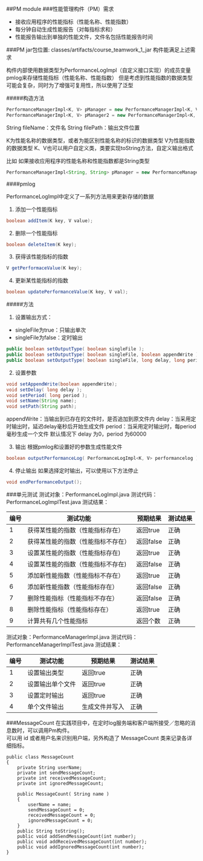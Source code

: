 ##PM module
###性能管理构件（PM）需求
- 接收应用程序的性能指标（性能名称、性能指数）
- 每分钟自动生成性能报告（对每指标求和）
- 性能报告输出到单独的性能文件，文件名包括性能报告时间

###PM
jar包位置: classes/artifacts/course_teamwork_1_jar
构件能满足上述需求

构件内部使用数据类型为PerformanceLogImpl（自定义接口实现）的成员变量pmlog来存储性能指标（性能名称、性能指数）
但是考虑到性能指数的数据类型可能会复杂，同时为了增强可复用性，所以使用了泛型

#####构造方法

```java
PerformanceManagerImpl<K, V> pManager = new PerformanceManagerImpl<K, V>( fileName );
PerformanceManagerImpl<K, V> pManager2 = new PerformanceManagerImpl<K, V>( fileName, filePath );
```
String fileName：文件名
String filePath：输出文件位置

K为性能名称的数据类型，或者为能区别性能名称的标识的数据类型
V为性能指数的数据类型
K、V也可以用户自定义类，类要实现toString方法，自定义输出格式

比如
如果接收应用程序的性能名称和性能指数都是String类型
```java
PerformanceManagerImpl<String, String> pManager = new PerformanceManagerImpl<String, String>( fileName );
```

####pmlog

PerformanceLogImpl中定义了一系列方法用来更新存储的数据

1. 添加一个性能指标
```java
boolean addItem(K key, V value);
```
2. 删除一个性能指标
```java
boolean deleteItem(K key);
```
3. 获得该性能指标的指数
```java
V getPerformaceValue(K key);
```

4. 更新某性能指标的指数
```java
boolean updatePerformanceValue(K key, V val);
```



#####方法

1. 设置输出方式：

- singleFile为true：只输出单次
- singleFile为false：定时输出

```java
public boolean setOutputType( boolean singleFile );
public boolean setOutputType( boolean singleFile, boolean appendWrite );
public boolean setOutputType( boolean singleFile, long delay, long period );
```

2. 设置参数
```java
void setAppendWrite(boolean appendWrite);
void setDelay( long delay );
void setPeriod( long period );
void setName(String name);
void setPath(String path);
```
appendWrite：当输出到已存在的文件时，是否追加到原文件内
delay：当采用定时输出时，延迟delay毫秒后开始生成文件
period：当采用定时输出时，每period毫秒生成一个文件
默认情况下 delay 为0，period 为60000

3. 输出
根据pmlog和设置好的参数生成性能文件
```java
boolean outputPerformanceLog( PerformanceLogImpl<K, V> performancelog ) throws IOException;
```

4. 停止输出
如果选择定时输出，可以使用以下方法停止
```java
void endPerformanceOutput();
```

###单元测试
测试对象：PerformanceLogImpl.java
测试代码：PerformanceLogImplTest.java
测试结果：

编号 | 测试功能 | 预期结果 | 测试结果 |
--- | --- | --- | --- |
1 | 获得某性能的指数（性能指标存在） | 返回true | 正确 |
2 | 获得某性能的指数（性能指标不存在） | 返回false | 正确 |
3 | 设置某性能的指数（性能指标存在) | 返回true | 正确 |
4 | 设置某性能的指数（性能指标不存在) | 返回false | 正确 |
5 | 添加新性能指数（性能指标不存在） | 返回true | 正确 |
6 | 添加新性能指数（性能指标存在）| 返回false | 正确 |
7 | 删除性能指标（性能指标不存在） | 返回false | 正确 |
8 | 删除性能指标（性能指标存在）| 返回true | 正确 |
9 | 计算共有几个性能指标 | 返回个数 | 正确 |


测试对象：PerformanceManagerImpl.java
测试代码：PerformanceManagerImplTest.java
测试结果：

编号 | 测试功能 | 预期结果 | 测试结果 |
--- | --- | --- | --- |
1 | 设置输出类型 | 返回true | 正确 |
2 | 设置输出单个文件 | 返回true | 正确 |
3 | 设置定时输出 | 返回true | 正确 |
4 | 单个文件输出 | 生成文件并写入 | 正确 |





###MessageCount
在实践项目中，在定时log服务端和客户端所接受／忽略的消息数时，可以调用Pm构件。   
可以用 id 或者用户名来识别用户端，另外构造了 MessageCount 类来记录各详细指标。  

```
public class MessageCount 
{
    private String userName;
    private int sendMessageCount;
    private int receivedMessageCount;
    private int ignoredMessageCount;
    
    public MessageCount( String name )
    {
        userName = name;
        sendMessageCount = 0;
        receivedMessageCount = 0;
        ignoredMessageCount = 0;
    }
    public String toString();
    public void addSendMessageCount(int number);
    public void addReceivedMessageCount(int number);
    public void addIgnoredMessageCount(int number);
}

```




